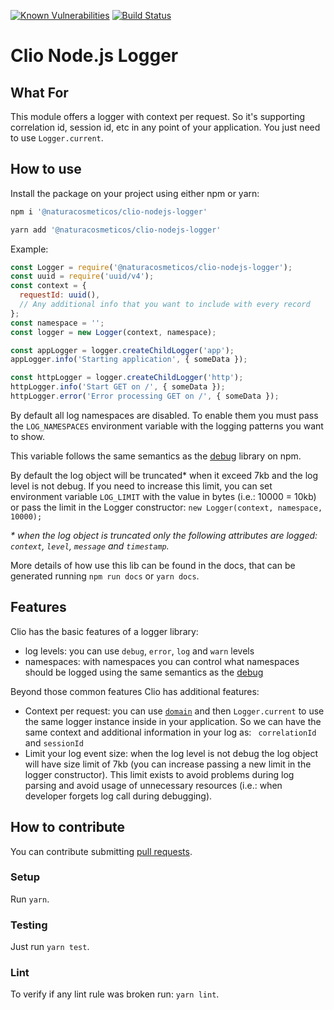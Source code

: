 [![Known Vulnerabilities](https://snyk.io/test/github/natura-cosmeticos/clio-nodejs-logger/badge.svg?targetFile=package.json)](https://snyk.io/test/github/natura-cosmeticos/clio-nodejs-logger?targetFile=package.json)
[![Build Status](https://travis-ci.org/natura-cosmeticos/clio-nodejs-logger.svg?branch=master)](https://travis-ci.org/natura-cosmeticos/clio-nodejs-logger)


# Clio Node.js Logger

## What For

This module offers a logger with context per request. So it's supporting correlation id, session id, etc in any point of your application. You just need to use `Logger.current`.

## How to use

Install the package on your project using either npm or yarn:

```bash
npm i '@naturacosmeticos/clio-nodejs-logger'

yarn add '@naturacosmeticos/clio-nodejs-logger'
```

Example:

```js
const Logger = require('@naturacosmeticos/clio-nodejs-logger');
const uuid = require('uuid/v4');
const context = {
  requestId: uuid(),
  // Any additional info that you want to include with every record
};
const namespace = '';
const logger = new Logger(context, namespace);

const appLogger = logger.createChildLogger('app');
appLogger.info('Starting application', { someData });

const httpLogger = logger.createChildLogger('http');
httpLogger.info('Start GET on /', { someData });
httpLogger.error('Error processing GET on /', { someData });
```

By default all log namespaces are disabled. To enable them you must pass the
`LOG_NAMESPACES` environment variable with the logging patterns you want to show.

This variable follows the same semantics as the
[debug](http://npmjs.com/package/debug) library on npm.

By default the log object will be truncated* when it exceed 7kb and the log level is not debug. If you need to increase this limit, you can set environment variable `LOG_LIMIT` with the value in bytes (i.e.: 10000 = 10kb) or pass the limit in the Logger constructor: `new Logger(context, namespace, 10000);`

_&ast; when the log object is truncated only the following attributes are logged: `context`, `level`, `message` and `timestamp`._

More details of how use this lib can be found in the docs, that can be generated running `npm run docs` or `yarn docs`.

## Features

Clio has the basic features of a logger library:

  * log levels: you can use `debug`, `error`, `log` and `warn` levels
  * namespaces: with namespaces you can control what namespaces should be logged using the same semantics as the
[debug](http://npmjs.com/package/debug)

Beyond those common features Clio has additional features:

  * Context per request: you can use [`domain`](https://nodejs.org/api/domain.html) and then `Logger.current` to use the same logger instance inside in your application. So we can have the same context and additional information in your log as: ` correlationId` and `sessionId`
  * Limit your log event size: when the log level is not debug the log object will have size limit of 7kb (you can increase passing a new limit in the logger constructor). This limit exists to avoid problems during log parsing and avoid usage of unnecessary resources (i.e.: when developer forgets log call during debugging).


## How to contribute

You can contribute submitting [pull requests](https://github.com/natura-cosmeticos/clio-nodejs-logger/pulls).

### Setup

Run `yarn`.

### Testing

Just run `yarn test`.


### Lint

To verify if any lint rule was broken run: `yarn lint`.
